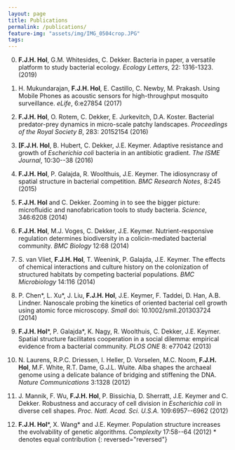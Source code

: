 ```yaml
---
layout: page
title: Publications
permalink: /publications/
feature-img: "assets/img/IMG_0504crop.JPG"
tags:
---
```


0. **F.J.H. Hol**, G.M. Whitesides, C. Dekker. Bacteria in paper,
a versatile platform to study bacterial ecology. *Ecology Letters*, 22:
1316-1323. (2019)

0. H. Mukundarajan, **F.J.H. Hol**, E. Castillo, C. Newby, M.
Prakash. Using Mobile Phones as acoustic sensors for high-throughput
mosquito surveillance. *eLife*, 6:e27854 (2017)

0. **F.J.H. Hol**, O. Rotem, C. Dekker, E. Jurkevitch, D.A.
Koster. Bacterial predator-prey dynamics in micro-scale patchy
landscapes. *Proceedings of the Royal Society B*, 283: 20152154 (2016)

0. **[F.J.H. Hol**, B. Hubert, C. Dekker, J.E. Keymer. Adaptive
resistance and growth of *Escherichia coli* bacteria in an antibiotic
gradient. *The ISME Journal*, 10:30--38 (2016)

0. **F.J.H. Hol**, P. Galajda, R. Woolthuis, J.E. Keymer. The
idiosyncrasy of spatial structure in bacterial competition. *BMC
Research Notes*, 8:245 (2015)

0. **F.J.H. Hol** and C. Dekker. Zooming in to see the bigger
picture: microfluidic and nanofabrication tools to study bacteria.
*Science*, 346:6208 (2014)

0. **F.J.H. Hol**, M.J. Voges, C. Dekker, J.E. Keymer.
Nutrient-responsive regulation determines biodiversity in a
colicin-mediated bacterial community. *BMC Biology* 12:68 (2014)

0. S. van Vliet, **F.J.H. Hol**, T. Weenink, P. Galajda, J.E.
Keymer. The effects of chemical interactions and culture history on the
colonization of structured habitats by competing bacterial populations.
*BMC Microbiology* 14:116 (2014)

0. P. Chen\*, L. Xu\*, J. Liu, **F.J.H. Hol**, J.E.
Keymer, F. Taddei, D. Han, A.B. Lindner. Nanoscale probing the kinetics
of oriented bacterial cell growth using atomic force microscopy. *Small*
doi: 10.1002/smll.201303724 (2014) 

0. **F.J.H. Hol**\*, P. Galajda\*, K. Nagy, R. Woolthuis,
C. Dekker, J.E. Keymer. Spatial structure facilitates cooperation in a
social dilemma: empirical evidence from a bacterial community. *PLOS
ONE* 8: e77042 (2013)

0. N. Laurens, R.P.C. Driessen, I. Heller, D. Vorselen, M.C. Noom, **F.J.H.
Hol**, M.F. White, R.T. Dame, G.J.L. Wuite. Alba shapes the
archaeal genome using a delicate balance of bridging and stiffening the
DNA. *Nature Communications* 3:1328 (2012)

0. J. Mannik, F. Wu, **F.J.H. Hol**, P. Bissichia, D. Sherratt,
J.E. Keymer and C. Dekker. Robustness and accuracy of cell division in
*Escherichia coli* in diverse cell shapes. *Proc. Natl. Acad. Sci.
U.S.A.* 109:6957--6962 (2012)

0. **F.J.H. Hol**\*, X. Wang\* and J.E. Keymer.
Population structure increases the evolvability of genetic algorithms.
*Complexity* 17:58--64 (2012) \* denotes equal contribution
{: reversed="reversed"}

<!-- Type on Strap is based on Type Theme, a free and open-source theme for [Jekyll](http://jekyllrb.com/), licensed under the MIT License.

Head over to the [theme's documentation](https://github.io/sylhare/Type-on-Strap) for much more information about Type on Strap or to install this theme on your own Jekyll site.

This file is an example of a page in Jekyll, that automatically shows up in the header navigation, you can delete or modify this file freely. -->
 

